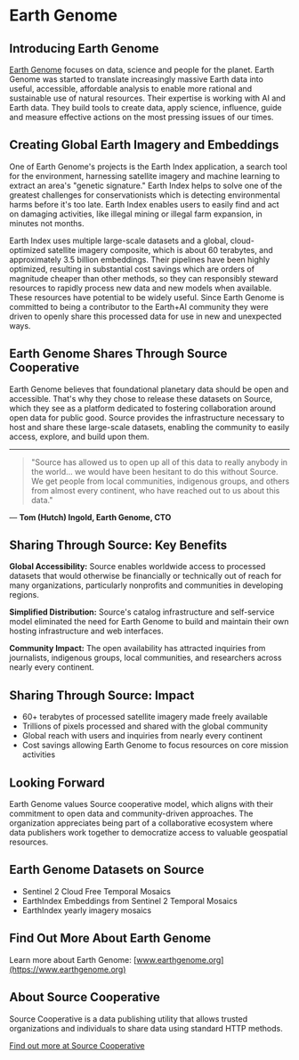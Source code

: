 # Earth Genome

## Introducing Earth Genome

[Earth Genome](https://www.earthgenome.org) focuses on data, science and people for the planet. Earth Genome was started to translate increasingly massive Earth data into useful, accessible, affordable analysis to enable more rational and sustainable use of natural resources. Their expertise is working with AI and Earth data. They build tools to create data, apply science, influence, guide and measure effective actions on the most pressing issues of our times.

## Creating Global Earth Imagery and Embeddings

One of Earth Genome's projects is the Earth Index application, a search tool for the environment, harnessing satellite imagery and machine learning to extract an area's "genetic signature." Earth Index helps to solve one of the greatest challenges for conservationists which is detecting environmental harms before it's too late. Earth Index enables users to easily find and act on damaging activities, like illegal mining or illegal farm expansion, in minutes not months.

Earth Index uses multiple large-scale datasets and a global, cloud-optimized satellite imagery composite, which is about 60 terabytes, and approximately 3.5 billion embeddings. Their pipelines have been highly optimized, resulting in substantial cost savings which are orders of magnitude cheaper than other methods, so they can responsibly steward resources to rapidly process new data and new models when available. These resources have potential to be widely useful. Since Earth Genome is committed to being a contributor to the Earth+AI community they were driven to openly share this processed data for use in new and unexpected ways.

## Earth Genome Shares Through Source Cooperative

Earth Genome believes that foundational planetary data should be open and accessible. That's why they chose to release these datasets on Source, which they see as a platform dedicated to fostering collaboration around open data for public good. Source provides the infrastructure necessary to host and share these large-scale datasets, enabling the community to easily access, explore, and build upon them.

---

> "Source has allowed us to open up all of this data to really anybody in the world... we would have been hesitant to do this without Source. We get people from local communities, indigenous groups, and others from almost every continent, who have reached out to us about this data."

&mdash; **Tom (Hutch) Ingold, Earth Genome, CTO**

## Sharing Through Source: Key Benefits

**Global Accessibility:** Source enables worldwide access to processed datasets that would otherwise be financially or technically out of reach for many organizations, particularly nonprofits and communities in developing regions.

**Simplified Distribution:** Source's catalog infrastructure and self-service model eliminated the need for Earth Genome to build and maintain their own hosting infrastructure and web interfaces.

**Community Impact:** The open availability has attracted inquiries from journalists, indigenous groups, local communities, and researchers across nearly every continent.

## Sharing Through Source: Impact

- 60+ terabytes of processed satellite imagery made freely available
- Trillions of pixels processed and shared with the global community
- Global reach with users and inquiries from nearly every continent
- Cost savings allowing Earth Genome to focus resources on core mission activities

## Looking Forward

Earth Genome values Source cooperative model, which aligns with their commitment to open data and community-driven approaches. The organization appreciates being part of a collaborative ecosystem where data publishers work together to democratize access to valuable geospatial resources.

## Earth Genome Datasets on Source

- Sentinel 2 Cloud Free Temporal Mosaics
- EarthIndex Embeddings from Sentinel 2 Temporal Mosaics
- EarthIndex yearly imagery mosaics

## Find Out More About Earth Genome

Learn more about Earth Genome: [www.earthgenome.org](https://www.earthgenome.org)

## About Source Cooperative

Source Cooperative is a data publishing utility that allows trusted organizations and individuals to share data using standard HTTP methods.

[Find out more at Source Cooperative](https://source.coop/)